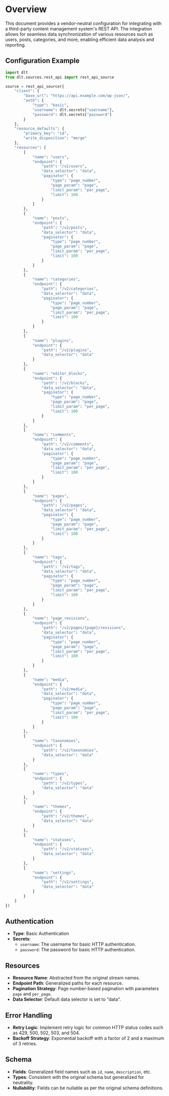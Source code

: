 # Overview

This document provides a vendor-neutral configuration for integrating with a third-party content management system's REST API. The integration allows for seamless data synchronization of various resources such as users, posts, categories, and more, enabling efficient data analysis and reporting.

## Configuration Example

```python
import dlt
from dlt.sources.rest_api import rest_api_source

source = rest_api_source({
    "client": {
        "base_url": "https://api.example.com/wp-json/",
        "auth": {
            "type": "basic",
            "username": dlt.secrets["username"],
            "password": dlt.secrets["password"]
        }
    },
    "resource_defaults": {
        "primary_key": "id",
        "write_disposition": "merge"
    },
    "resources": [
        {
            "name": "users",
            "endpoint": {
                "path": "/v2/users",
                "data_selector": "data",
                "paginator": {
                    "type": "page_number",
                    "page_param": "page",
                    "limit_param": "per_page",
                    "limit": 100
                }
            }
        },
        {
            "name": "posts",
            "endpoint": {
                "path": "/v2/posts",
                "data_selector": "data",
                "paginator": {
                    "type": "page_number",
                    "page_param": "page",
                    "limit_param": "per_page",
                    "limit": 100
                }
            }
        },
        {
            "name": "categories",
            "endpoint": {
                "path": "/v2/categories",
                "data_selector": "data",
                "paginator": {
                    "type": "page_number",
                    "page_param": "page",
                    "limit_param": "per_page",
                    "limit": 100
                }
            }
        },
        {
            "name": "plugins",
            "endpoint": {
                "path": "/v2/plugins",
                "data_selector": "data"
            }
        },
        {
            "name": "editor_blocks",
            "endpoint": {
                "path": "/v2/blocks",
                "data_selector": "data",
                "paginator": {
                    "type": "page_number",
                    "page_param": "page",
                    "limit_param": "per_page",
                    "limit": 100
                }
            }
        },
        {
            "name": "comments",
            "endpoint": {
                "path": "/v2/comments",
                "data_selector": "data",
                "paginator": {
                    "type": "page_number",
                    "page_param": "page",
                    "limit_param": "per_page",
                    "limit": 100
                }
            }
        },
        {
            "name": "pages",
            "endpoint": {
                "path": "/v2/pages",
                "data_selector": "data",
                "paginator": {
                    "type": "page_number",
                    "page_param": "page",
                    "limit_param": "per_page",
                    "limit": 100
                }
            }
        },
        {
            "name": "tags",
            "endpoint": {
                "path": "/v2/tags",
                "data_selector": "data",
                "paginator": {
                    "type": "page_number",
                    "page_param": "page",
                    "limit_param": "per_page",
                    "limit": 100
                }
            }
        },
        {
            "name": "page_revisions",
            "endpoint": {
                "path": "/v2/pages/{page}/revisions",
                "data_selector": "data",
                "paginator": {
                    "type": "page_number",
                    "page_param": "page",
                    "limit_param": "per_page",
                    "limit": 100
                }
            }
        },
        {
            "name": "media",
            "endpoint": {
                "path": "/v2/media",
                "data_selector": "data",
                "paginator": {
                    "type": "page_number",
                    "page_param": "page",
                    "limit_param": "per_page",
                    "limit": 100
                }
            }
        },
        {
            "name": "taxonomies",
            "endpoint": {
                "path": "/v2/taxonomies",
                "data_selector": "data"
            }
        },
        {
            "name": "types",
            "endpoint": {
                "path": "/v2/types",
                "data_selector": "data"
            }
        },
        {
            "name": "themes",
            "endpoint": {
                "path": "/v2/themes",
                "data_selector": "data"
            }
        },
        {
            "name": "statuses",
            "endpoint": {
                "path": "/v2/statuses",
                "data_selector": "data"
            }
        },
        {
            "name": "settings",
            "endpoint": {
                "path": "/v2/settings",
                "data_selector": "data"
            }
        }
    ]
})
```

## Authentication

- **Type**: Basic Authentication
- **Secrets**: 
  - `username`: The username for basic HTTP authentication.
  - `password`: The password for basic HTTP authentication.

## Resources

- **Resource Name**: Abstracted from the original stream names.
- **Endpoint Path**: Generalized paths for each resource.
- **Pagination Strategy**: Page number-based pagination with parameters `page` and `per_page`.
- **Data Selector**: Default data selector is set to "data".

## Error Handling

- **Retry Logic**: Implement retry logic for common HTTP status codes such as 429, 500, 502, 503, and 504.
- **Backoff Strategy**: Exponential backoff with a factor of 2 and a maximum of 3 retries.

## Schema

- **Fields**: Generalized field names such as `id`, `name`, `description`, etc.
- **Types**: Consistent with the original schema but generalized for neutrality.
- **Nullability**: Fields can be nullable as per the original schema definitions.